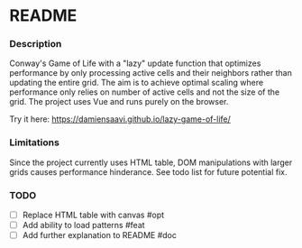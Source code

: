 # README

### Description
Conway's Game of Life with a "lazy" update function that optimizes performance by only processing active cells and their neighbors rather than updating the entire grid. The aim is to achieve optimal scaling where performance only relies on number of active cells and not the size of the grid.
The project uses Vue and runs purely on the browser.

Try it here: https://damiensaavi.github.io/lazy-game-of-life/

### Limitations
Since the project currently uses HTML table, DOM manipulations with larger grids causes performance hinderance. See todo list for future potential fix.

### TODO
- [ ] Replace HTML table with canvas #opt
- [ ] Add ability to load patterns #feat
- [ ] Add further explanation to README #doc